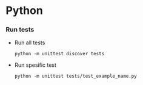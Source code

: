# Python

### Run tests

 - Run all tests
	
    `python -m unittest discover tests`
 
 - Run spesific test
    
    `python -m unittest tests/test_example_name.py`